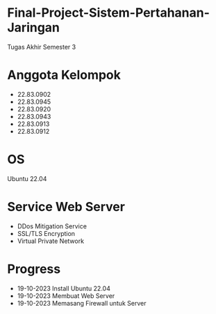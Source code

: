 # Final-Project-Sistem-Pertahanan-Jaringan
Tugas Akhir Semester 3

# Anggota Kelompok
- 22.83.0902
- 22.83.0945
- 22.83.0920
- 22.83.0943
- 22.83.0913
- 22.83.0912
  
# OS
Ubuntu 22.04

# Service Web Server
- DDos Mitigation Service
- SSL/TLS Encryption
- Virtual Private Network
# Progress
- 19-10-2023 Install Ubuntu 22.04
- 19-10-2023 Membuat Web Server
- 19-10-2023 Memasang Firewall untuk Server
